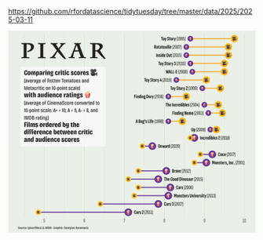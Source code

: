 https://github.com/rfordatascience/tidytuesday/tree/master/data/2025/2025-03-11

![](plots/pixar_films.png)
